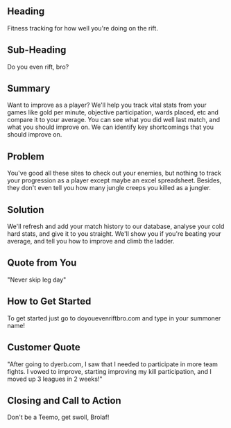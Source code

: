## Heading ##
  > 
Fitness tracking for how well you're doing on the rift.

## Sub-Heading ##
  >
Do you even rift, bro?

## Summary ##
  >
Want to improve as a player? We'll help you track vital stats from your games like gold per minute, objective participation, wards placed, etc and compare it to your average. You can see what you did well last match, and what you should improve on. We can identify key shortcomings that you should improve on.

## Problem ##
  >
You've good all these sites to check out your enemies, but nothing to track your progression as a player except maybe an excel spreadsheet. Besides, they don't even tell you how many jungle creeps you killed as a jungler.

## Solution ##
  > 
We'll refresh and add your match history to our database, analyse your cold hard stats, and give it to you straight. We'll show you if you're beating your average, and tell you how to improve and climb the ladder.

## Quote from You ##
  >
"Never skip leg day"

## How to Get Started ##
  > 
To get started just go to doyouevenriftbro.com and type in your summoner name!

## Customer Quote ##
  >
"After going to dyerb.com, I saw that I needed to participate in more team fights. I vowed to improve, starting improving my kill participation, and I moved up 3 leagues in 2 weeks!"

## Closing and Call to Action ##
  > 
Don't be a Teemo, get swoll, Brolaf!
